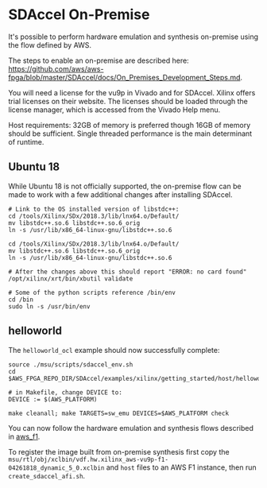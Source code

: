 # SDAccel On-Premise

It's possible to perform hardware emulation and synthesis on-premise using the flow defined by AWS. 

The steps to enable an on-premise are described here: <https://github.com/aws/aws-fpga/blob/master/SDAccel/docs/On_Premises_Development_Steps.md>.

You will need a license for the vu9p in Vivado and for SDAccel. Xilinx offers trial licenses on their website. The licenses should be loaded through the license manager, which is accessed from the Vivado Help menu. 

Host requirements: 32GB of memory is preferred though 16GB of memory should be sufficient. Single threaded performance is the main determinant of runtime. 

## Ubuntu 18

While Ubuntu 18 is not officially supported, the on-premise flow can be made to work with a few additional changes after installing SDAccel.

```
# Link to the OS installed version of libstdc++:
cd /tools/Xilinx/SDx/2018.3/lib/lnx64.o/Default/
mv libstdc++.so.6 libstdc++.so.6_orig
ln -s /usr/lib/x86_64-linux-gnu/libstdc++.so.6

cd /tools/Xilinx/SDx/2018.3/lib/lnx64.o/Default/
mv libstdc++.so.6 libstdc++.so.6_orig
ln -s /usr/lib/x86_64-linux-gnu/libstdc++.so.6

# After the changes above this should report "ERROR: no card found"
/opt/xilinx/xrt/bin/xbutil validate

# Some of the python scripts reference /bin/env
cd /bin
sudo ln -s /usr/bin/env
```

## helloworld

The `helloworld_ocl` example should now successfully complete:
```
source ./msu/scripts/sdaccel_env.sh
cd $AWS_FPGA_REPO_DIR/SDAccel/examples/xilinx/getting_started/host/helloworld_ocl

# in Makefile, change DEVICE to:
DEVICE := $(AWS_PLATFORM)

make cleanall; make TARGETS=sw_emu DEVICES=$AWS_PLATFORM check
```

You can now follow the hardware emulation and synthesis flows described in [aws_f1](docs/aws_f1.md).

To register the image built from on-premise synthesis first copy the `msu/rtl/obj/xclbin/vdf.hw.xilinx_aws-vu9p-f1-04261818_dynamic_5_0.xclbin` and `host` files to an AWS F1 instance, then run `create_sdaccel_afi.sh`.
